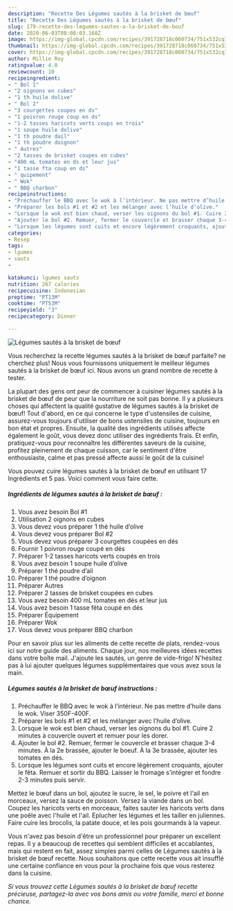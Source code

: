 ```yaml
---
description: "Recette Des Légumes sautés à la brisket de bœuf"
title: "Recette Des Légumes sautés à la brisket de bœuf"
slug: 179-recette-des-legumes-sautes-a-la-brisket-de-bouf
date: 2020-06-03T08:08:03.168Z
image: https://img-global.cpcdn.com/recipes/391728718c060734/751x532cq70/legumes-sautes-a-la-brisket-de-boeuf-photo-principale-de-la-recette.jpg
thumbnail: https://img-global.cpcdn.com/recipes/391728718c060734/751x532cq70/legumes-sautes-a-la-brisket-de-boeuf-photo-principale-de-la-recette.jpg
cover: https://img-global.cpcdn.com/recipes/391728718c060734/751x532cq70/legumes-sautes-a-la-brisket-de-boeuf-photo-principale-de-la-recette.jpg
author: Millie Roy
ratingvalue: 4.8
reviewcount: 10
recipeingredient:
- " Bol 1"
- "2 oignons en cubes"
- "1 th huile dolive"
- " Bol 2"
- "3 courgettes coupes en ds"
- "1 poivron rouge coup en ds"
- "1-2 tasses haricots verts coups en trois"
- "1 soupe huile dolive"
- "1 th poudre dail"
- "1 th poudre doignon"
- " Autres"
- "2 tasses de brisket coupes en cubes"
- "400 mL tomates en ds et leur jus"
- "1 tasse fta coup en ds"
- " quipement"
- " Wok"
- " BBQ charbon"
recipeinstructions:
- "Préchauffer le BBQ avec le wok à l’intérieur. Ne pas mettre d’huile dans le wok. Viser 350F-400F."
- "Préparer les bols #1 et #2 et les mélanger avec l’huile d’olive."
- "Lorsque le wok est bien chaud, verser les oignons du bol #1. Cuire 2 minutes à couvercle ouvert et remuer pour les dorer."
- "Ajouter le bol #2. Remuer, fermer le couvercle et brasser chaque 3-4 minutes. À la 2e brassée, ajouter le boeuf. À la 3e brassée, ajouter les tomates en dés."
- "Lorsque les légumes sont cuits et encore légèrement croquants, ajouter le fêta. Remuer et sortir du BBQ. Laisser le fromage s’intégrer et fondre 2-3 minutes puis servir."
categories:
- Resep
tags:
- lgumes
- sauts
- 

katakunci: lgumes sauts  
nutrition: 267 calories
recipecuisine: Indonesian
preptime: "PT13M"
cooktime: "PT53M"
recipeyield: "3"
recipecategory: Dinner

---
```



![Légumes sautés à la brisket de bœuf](https://img-global.cpcdn.com/recipes/391728718c060734/751x532cq70/legumes-sautes-a-la-brisket-de-boeuf-photo-principale-de-la-recette.jpg)

Vous recherchez la recette légumes sautés à la brisket de bœuf parfaite? ne cherchez plus! Nous vous fournissons uniquement le meilleur légumes sautés à la brisket de bœuf ici. Nous avons un grand nombre de recette à tester.

La plupart des gens ont peur de commencer à cuisiner légumes sautés à la brisket de bœuf de peur que la nourriture ne soit pas bonne. Il y a plusieurs choses qui affectent la qualité gustative de légumes sautés à la brisket de bœuf! Tout d'abord, en ce qui concerne le type d'ustensiles de cuisine, assurez-vous toujours d'utiliser de bons ustensiles de cuisine, toujours en bon état et propres. Ensuite, la qualité des ingrédients utilisés affecte également le goût, vous devez donc utiliser des ingrédients frais. Et enfin, pratiquez-vous pour reconnaître les différentes saveurs de la cuisine, profitez pleinement de chaque cuisson, car le sentiment d'être enthousiaste, calme et pas pressé affecte aussi le goût de la cuisine!

<!--inarticleads1-->

Vous pouvez cuire légumes sautés à la brisket de bœuf en utilisant 17 Ingrédients et 5 pas. Voici comment vous faire cette.

##### Ingrédients de légumes sautés à la brisket de bœuf :

1. Vous avez besoin  Bol #1
1. Utilisation 2 oignons en cubes
1. Vous devez vous préparer 1 thé huile d’olive
1. Vous devez vous préparer  Bol #2
1. Vous devez vous préparer 3 courgettes coupées en dés
1. Fournir 1 poivron rouge coupé en dés
1. Préparer 1-2 tasses haricots verts coupés en trois
1. Vous avez besoin 1 soupe huile d’olive
1. Préparer 1 thé poudre d’ail
1. Préparer 1 thé poudre d’oignon
1. Préparer  Autres
1. Préparer 2 tasses de brisket coupées en cubes
1. Vous avez besoin 400 mL tomates en dés et leur jus
1. Vous avez besoin 1 tasse fêta coupé en dés
1. Préparer  Équipement
1. Préparer  Wok
1. Vous devez vous préparer  BBQ charbon


Pour en savoir plus sur les aliments de cette recette de plats, rendez-vous ici sur notre guide des aliments. Chaque jour, nos meilleures idées recettes dans votre boîte mail. J&#39;ajoute les sautés, un genre de vide-frigo! N&#39;hésitez pas à lui ajouter quelques légumes supplémentaires que vous avez sous la main. 

<!--inarticleads2-->

##### Légumes sautés à la brisket de bœuf instructions :

1. Préchauffer le BBQ avec le wok à l’intérieur. Ne pas mettre d’huile dans le wok. Viser 350F-400F.
1. Préparer les bols #1 et #2 et les mélanger avec l’huile d’olive.
1. Lorsque le wok est bien chaud, verser les oignons du bol #1. Cuire 2 minutes à couvercle ouvert et remuer pour les dorer.
1. Ajouter le bol #2. Remuer, fermer le couvercle et brasser chaque 3-4 minutes. À la 2e brassée, ajouter le boeuf. À la 3e brassée, ajouter les tomates en dés.
1. Lorsque les légumes sont cuits et encore légèrement croquants, ajouter le fêta. Remuer et sortir du BBQ. Laisser le fromage s’intégrer et fondre 2-3 minutes puis servir.


Mettez le bœuf dans un bol, ajoutez le sucre, le sel, le poivre et l&#39;ail en morceaux, versez la sauce de poisson. Versez la viande dans un bol. Coupez les haricots verts en morceaux, faites sauter les haricots verts dans une poêle avec l&#39;huile et l&#39;ail. Eplucher les légumes et les tailler en juliennes. Faire cuire les brocolis, la patate douce, et les pois gourmands à la vapeur. 

<!--inarticleads1-->

<p>
Vous n'avez pas besoin d'être un professionnel pour préparer un excellent repas. Il y a beaucoup de recettes qui semblent difficiles et accablantes, mais qui restent en fait, assez simples parmi celles de Légumes sautés à la brisket de bœuf recette. Nous souhaitons que cette recette vous ait insufflé une certaine confiance en vous pour la prochaine fois que vous resterez dans la cuisine.
</p>

<p>
<i>Si vous trouvez cette Légumes sautés à la brisket de bœuf recette précieuse, partagez-la avec vos bons amis ou votre famille, merci et bonne chance.</i>
</p>
